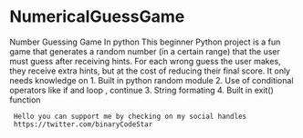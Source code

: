 # NumericalGuessGame
Number Guessing Game In python This beginner Python project is a fun  game that generates a random  number (in a certain range) that the    user must guess after receiving hints.
For each wrong guess the user makes, 
     they receive extra hints, but at the 
     cost of reducing their final score. It only needs knowledge on 
     1. Built in python random module
     2. Use of conditional operators like if and loop , continue 
     3. String formating 
     4. Built in exit() function 
    
     Hello you can support me by checking on my social handles 
     https://twitter.com/binaryCodeStar
